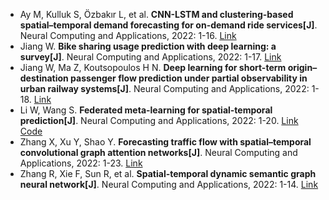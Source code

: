 * Ay M, Kulluk S, Özbakır L, et al. <b>CNN-LSTM and clustering-based spatial–temporal demand forecasting for on-demand ride services[J]</b>. Neural Computing and Applications, 2022: 1-16. [Link](https://link.springer.com/article/10.1007/s00521-022-07681-9)
* Jiang W. <b>Bike sharing usage prediction with deep learning: a survey[J]</b>. Neural Computing and Applications, 2022: 1-17. [Link](https://link.springer.com/article/10.1007/s00521-022-07380-5)
* Jiang W, Ma Z, Koutsopoulos H N. <b>Deep learning for short-term origin–destination passenger flow prediction under partial observability in urban railway systems[J]</b>. Neural Computing and Applications, 2022: 1-18. [Link](https://link.springer.com/article/10.1007/s00521-021-06669-1)
* Li W, Wang S. <b>Federated meta-learning for spatial-temporal prediction[J]</b>. Neural Computing and Applications, 2022: 1-20. [Link](https://link.springer.com/article/10.1007/s00521-021-06861-3) [Code](https://github.com/lwz001/FML-ST.git)
* Zhang X, Xu Y, Shao Y. <b>Forecasting traffic flow with spatial–temporal convolutional graph attention networks[J]</b>. Neural Computing and Applications, 2022: 1-23. [Link](https://link.springer.com/article/10.1007/s00521-022-07235-z)
* Zhang R, Xie F, Sun R, et al. <b>Spatial-temporal dynamic semantic graph neural network[J]</b>. Neural Computing and Applications, 2022: 1-14. [Link](https://link.springer.com/article/10.1007/s00521-022-07285-3)
